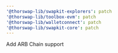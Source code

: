```yaml
---
'@thorswap-lib/swapkit-explorers': patch
'@thorswap-lib/toolbox-evm': patch
'@thorswap-lib/walletconnect': patch
'@thorswap-lib/swapkit-core': patch
---
```


Add ARB Chain support
